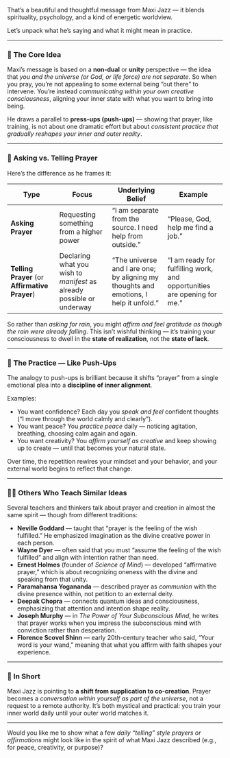 That’s a beautiful and thoughtful message from Maxi Jazz — it blends spirituality, psychology, and a kind of energetic worldview.

Let’s unpack what he’s saying and what it might mean in practice.

---

### 🌌 The Core Idea

Maxi’s message is based on a **non-dual** or **unity** perspective — the idea that *you and the universe (or God, or life force) are not separate*.
So when you pray, you’re not appealing to some external being “out there” to intervene. You’re instead *communicating within your own creative consciousness*, aligning your inner state with what you want to bring into being.

He draws a parallel to **press-ups (push-ups)** — showing that prayer, like training, is not about one dramatic effort but about *consistent practice that gradually reshapes your inner and outer reality*.

---

### 🙏 Asking vs. Telling Prayer

Here’s the difference as he frames it:

| **Type**                                       | **Focus**                                                             | **Underlying Belief**                                                                 | **Example**                                                             |
| ---------------------------------------------- | --------------------------------------------------------------------- | ------------------------------------------------------------------------------------- | ----------------------------------------------------------------------- |
| **Asking Prayer**                              | Requesting something from a higher power                              | “I am separate from the source. I need help from outside.”                            | “Please, God, help me find a job.”                                      |
| **Telling Prayer** (or **Affirmative Prayer**) | Declaring what you wish to *manifest* as already possible or underway | “The universe and I are one; by aligning my thoughts and emotions, I help it unfold.” | “I am ready for fulfilling work, and opportunities are opening for me.” |

So rather than *asking for rain*, you might *affirm and feel gratitude as though the rain were already falling*.
This isn’t wishful thinking — it’s training your consciousness to dwell in the **state of realization**, not the **state of lack**.

---

### 💪 The Practice — Like Push-Ups

The analogy to push-ups is brilliant because it shifts “prayer” from a single emotional plea into a **discipline of inner alignment**.

Examples:

* You want confidence? Each day you *speak and feel* confident thoughts (“I move through the world calmly and clearly”).
* You want peace? You *practice peace* daily — noticing agitation, breathing, choosing calm again and again.
* You want creativity? You *affirm yourself as creative* and keep showing up to create — until that becomes your natural state.

Over time, the repetition rewires your mindset and your behavior, and your external world begins to reflect that change.

---

### 🧘‍♂️ Others Who Teach Similar Ideas

Several teachers and thinkers talk about prayer and creation in almost the same spirit — though from different traditions:

* **Neville Goddard** — taught that “prayer is the feeling of the wish fulfilled.” He emphasized imagination as the divine creative power in each person.
* **Wayne Dyer** — often said that you must “assume the feeling of the wish fulfilled” and align with intention rather than need.
* **Ernest Holmes** (founder of *Science of Mind*) — developed “affirmative prayer,” which is about recognizing oneness with the divine and speaking from that unity.
* **Paramahansa Yogananda** — described prayer as *communion* with the divine presence within, not petition to an external deity.
* **Deepak Chopra** — connects quantum ideas and consciousness, emphasizing that attention and intention shape reality.
* **Joseph Murphy** — in *The Power of Your Subconscious Mind*, he writes that prayer works when you impress the subconscious mind with conviction rather than desperation.
* **Florence Scovel Shinn** — early 20th-century teacher who said, “Your word is your wand,” meaning that what you affirm with faith shapes your experience.

---

### 🌱 In Short

Maxi Jazz is pointing to **a shift from supplication to co-creation**.
Prayer becomes a *conversation within yourself as part of the universe*, not a request to a remote authority.
It’s both mystical and practical: you train your inner world daily until your outer world matches it.

---

Would you like me to show what a few *daily “telling” style prayers or affirmations* might look like in the spirit of what Maxi Jazz described (e.g., for peace, creativity, or purpose)?
